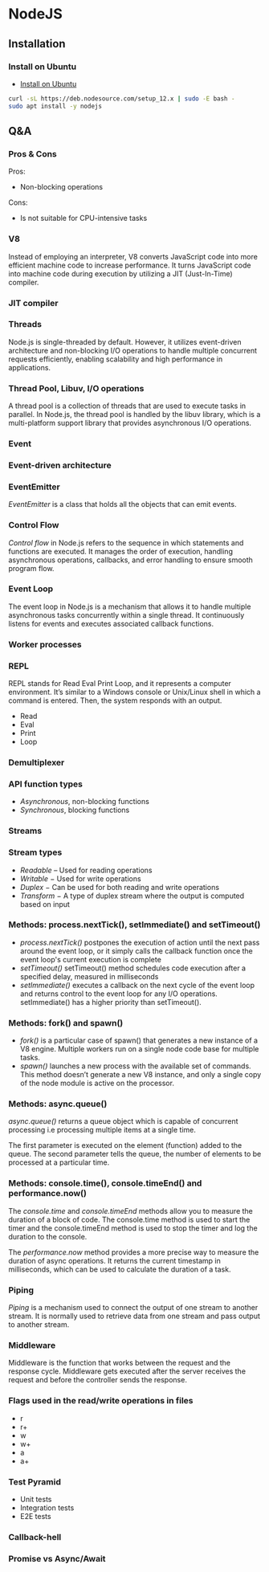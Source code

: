 # NodeJS

## Installation

### Install on Ubuntu

- [Install on Ubuntu](https://github.com/nodesource/distributions/blob/master/README.md)

```bash
curl -sL https://deb.nodesource.com/setup_12.x | sudo -E bash -
sudo apt install -y nodejs
```

## Q&A

### Pros & Cons

Pros:

- Non-blocking operations

Cons:

- Is not suitable for CPU-intensive tasks

### V8

Instead of employing an interpreter, V8 converts JavaScript code into more efficient machine code to increase performance. It turns JavaScript code into machine code during execution by utilizing a JIT (Just-In-Time) compiler.

### JIT compiler

### Threads

Node.js is single-threaded by default. However, it utilizes event-driven architecture and non-blocking I/O operations to handle multiple concurrent requests efficiently, enabling scalability and high performance in applications.

### Thread Pool, Libuv, I/O operations

A thread pool is a collection of threads that are used to execute tasks in parallel. In Node.js, the thread pool is handled by the libuv library, which is a multi-platform support library that provides asynchronous I/O operations.

### Event

### Event-driven architecture

### EventEmitter

*EventEmitter* is a class that holds all the objects that can emit events.

### Control Flow

*Control flow* in Node.js refers to the sequence in which statements and functions are executed. It manages the order of execution, handling asynchronous operations, callbacks, and error handling to ensure smooth program flow.

### Event Loop

The event loop in Node.js is a mechanism that allows it to handle multiple asynchronous tasks concurrently within a single thread. It continuously listens for events and executes associated callback functions.

### Worker processes

### REPL

REPL stands for Read Eval Print Loop, and it represents a computer environment. It’s similar to a Windows console or Unix/Linux shell in which a command is entered. Then, the system responds with an output.

- Read
- Eval
- Print
- Loop

### Demultiplexer

### API function types

- *Asynchronous*, non-blocking functions
- *Synchronous*, blocking functions

### Streams

### Stream types

- *Readable* – Used for reading operations
- *Writable* − Used for write operations
- *Duplex* − Can be used for both reading and write operations
- *Transform* − A type of duplex stream where the output is computed based on input

### Methods: process.nextTick(), setImmediate() and setTimeout()

- *process.nextTick()* postpones the execution of action until the next pass around the event loop, or it simply calls the callback function once the event loop's current execution is complete
- *setTimeout()* setTimeout() method schedules code execution after a specified delay, measured in milliseconds
- *setImmediate()* executes a callback on the next cycle of the event loop and returns control to the event loop for any I/O operations. setImmediate() has a higher priority than setTimeout().

### Methods: fork() and spawn()

- *fork()* is a particular case of spawn() that generates a new instance of a V8 engine. Multiple workers run on a single node code base for multiple tasks.
- *spawn()* launches a new process with the available set of commands. This method doesn’t generate a new V8 instance, and only a single copy of the node module is active on the processor.

### Methods: async.queue()

*async.queue()* returns a queue object which is capable of concurrent processing i.e processing multiple items at a single time.

The first parameter is executed on the element (function) added to the queue. The second parameter tells the queue, the number of elements to be processed at a particular time.

### Methods: console.time(), console.timeEnd() and performance.now()

The *console.time* and *console.timeEnd* methods allow you to measure the duration of a block of code. The console.time method is used to start the timer and the console.timeEnd method is used to stop the timer and log the duration to the console.

The *performance.now* method provides a more precise way to measure the duration of async operations. It returns the current timestamp in milliseconds, which can be used to calculate the duration of a task.

### Piping

*Piping* is a mechanism used to connect the output of one stream to another stream. It is normally used to retrieve data from one stream and pass output to another stream.

### Middleware

Middleware is the function that works between the request and the response cycle. Middleware gets executed after the server receives the request and before the controller sends the response.

### Flags used in the read/write operations in files

- r
- r+
- w
- w+
- a
- a+

### Test Pyramid

- Unit tests
- Integration tests
- E2E tests

### Callback-hell

### Promise vs Async/Await
